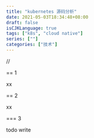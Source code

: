 ```yaml
---
title: "kubernetes 源码分析"
date: 2021-05-03T18:34:48+08:00
draft: false
isCJKLanguage: true
tags: ["k8s", "cloud native"]
series: [""]
categories: ["技术"]
---
```

// <!-- Your front matter up here -->

== 1

xx

== 2

xx

=== 3

todo write